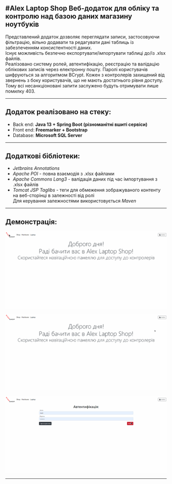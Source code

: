 #Alex Laptop Shop
Веб-додаток для обліку та контролю над базою даних магазину ноутбуків
-
Представлений додаток дозволяє переглядати записи, застосовуючи фільтрацію, вільно додавати та редагувати дані таблиць із забезпеченням консистентності даних. <br/>
Існує можливість безпечно експортувати/імпортувати таблиці до/із .xlsx файлів. <br/>
Реалізовано систему ролей, автентифікацію, реєстрацію та валідацію облікових записів через електронну пошту. 
Паролі користувачів шифруються за алгоритмом BCrypt. Кожен з контролерів захищений від звернень з боку користувачів, що не мають достатнього рівня доступу.
Тому всі несанкціоновані запити заслужено будуть отримувати лише помилку 403.
***

Додаток реалізовано на стеку:
-
- Back end: **Java 13 + Spring Boot (різноманітні вшиті сервіси)** <br/>
- Front end: **Freemarker + Bootstrap** <br/>
- Database: **Microsoft SQL Server** <br/>
***

Додаткові бібліотеки:
-
- _Jetbrains Annotations_
- _Apache POI_ - повна взаємодія з .xlsx файлами
- _Apache Commons Lang3_ - валідація даних під час імпортування з .xlsx файлів
- _Tomcat JSP Taglibs_ - теги для обмеження зображуваного контенту на веб-сторінці в залежності від ролі<br/>
Для керування залежностями використовується _Maven_
***

Демонстрація:
-
![AnonymousUser](/demoGifs/AnonymousDemo.gif)

![Registration](/demoGifs/RegistrationDemo.gif)

![CEOPanel](/demoGifs/CEODemo.gif)
***